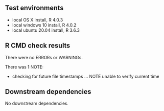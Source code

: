 ## Test environments
* local OS X install, R 4.0.3
* local windows 10 install, R 4.0.2
* local ubuntu 20.04 install, R 3.6.3

## R CMD check results
There were no ERRORs or WARNINGs. 

There was 1 NOTE:

* checking for future file timestamps ... NOTE
  unable to verify current time

## Downstream dependencies
No downstream dependencies. 
